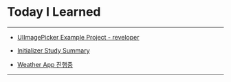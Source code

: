 # Today I Learned

---

- [UIImagePicker Example Project - reveloper](https://github.com/VincentGeranium/Swift-Study/tree/master/2019-11-02-UIImagePickerExample-rebeloper-master-Version)

- [Initializer Study Summary](https://github.com/VincentGeranium/Swift-Study/tree/master/2019-11-02-Summary-initializer.playground)

- [Weather App 진행중](https://github.com/VincentGeranium/WeatherAppProject)

---

